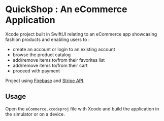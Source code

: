 # QuickShop : An eCommerce Application


Xcode project built in SwiftUI relating to an eCommerce app showcasing fashion products and enabling users to :
- create an account or login to an existing account
- browse the product catalog
- add/remove items to/from their favorites list
- add/remove items to/from their cart
- proceed with payment

Project using [Firebase](https://firebase.google.com/) and [Stripe API](https://stripe.com/).  

## Usage

Open the `eCommerce.xcodeproj` file with Xcode and build the application in the simulator or on a device.



